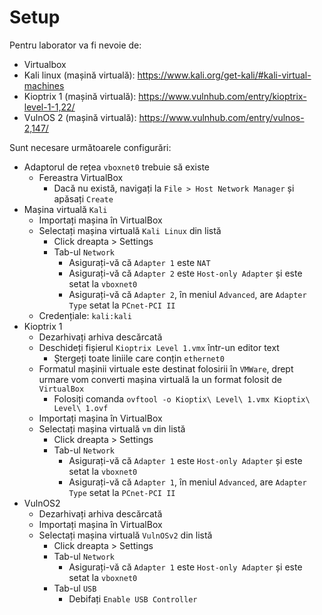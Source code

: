 # Setup

Pentru laborator va fi nevoie de:
- Virtualbox
- Kali linux (mașină virtuală): https://www.kali.org/get-kali/#kali-virtual-machines
- Kioptrix 1 (mașină virtuală): https://www.vulnhub.com/entry/kioptrix-level-1-1,22/
- VulnOS 2 (mașină virtuală): https://www.vulnhub.com/entry/vulnos-2,147/

Sunt necesare următoarele configurări:
- Adaptorul de rețea `vboxnet0` trebuie să existe
  - Fereastra VirtualBox
    - Dacă nu există, navigați la `File > Host Network Manager` și apăsați `Create`
- Mașina virtuală `Kali`
  - Importați mașina în VirtualBox
  - Selectați mașina virtuală `Kali Linux` din listă
    - Click dreapta > Settings
    - Tab-ul `Network`
      - Asigurați-vă că `Adapter 1` este `NAT`
      - Asigurați-vă că `Adapter 2` este `Host-only Adapter` și este setat la `vboxnet0`
      - Asigurați-vă că `Adapter 2`, în meniul `Advanced`, are `Adapter Type` setat la `PCnet-PCI II`
  - Credențiale: `kali:kali`
- Kioptrix 1
  - Dezarhivați arhiva descărcată
  - Deschideți fișierul `Kioptrix Level 1.vmx` într-un editor text
    - Ștergeți toate liniile care conțin `ethernet0`
  - Formatul mașinii virtuale este destinat folosirii în `VMWare`, drept urmare vom converti mașina virtuală la un format folosit de `VirtualBox`
    - Folosiți comanda `ovftool -o Kioptix\ Level\ 1.vmx Kioptix\ Level\ 1.ovf`
  - Importați mașina în VirtualBox
  - Selectați mașina virtuală `vm` din listă
    - Click dreapta > Settings
    - Tab-ul `Network`
      - Asigurați-vă că `Adapter 1` este `Host-only Adapter` și este setat la `vboxnet0`
      - Asigurați-vă că `Adapter 1`, în meniul `Advanced`, are `Adapter Type` setat la `PCnet-PCI II`
- VulnOS2
  - Dezarhivați arhiva descărcată
  - Importați mașina în VirtualBox
  - Selectați mașina virtuală `VulnOSv2` din listă
    - Click dreapta > Settings
    - Tab-ul `Network`
      - Asigurați-vă că `Adapter 1` este `Host-only Adapter` și este setat la `vboxnet0`
    - Tab-ul `USB`
      - Debifați `Enable USB Controller`
